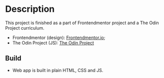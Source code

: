 # Description

This project is finished as a part of Frontendmentor project and a The Odin Project curriculum.

- Frontendmentor (design): [Frontendmentor.io](https://www.frontendmentor.io/challenges/rock-paper-scissors-game-pTgwgvgH);
- The Odin Project (JS): [The Odin Project](https://www.theodinproject.com/lessons/foundations-revisiting-rock-paper-scissors)

## Build

 - Web app is built in  plain HTML, CSS and JS.